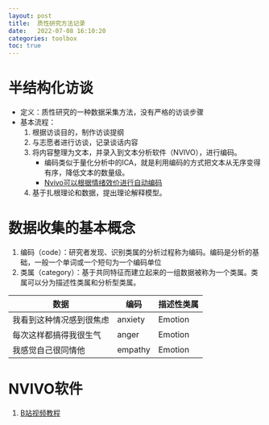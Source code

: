 ```yaml
---
layout: post
title:  质性研究方法记录
date:   2022-07-08 16:10:20
categories: toolbox
toc: true
---
```



# 半结构化访谈

* 定义：质性研究的一种数据采集方法，没有严格的访谈步骤
* 基本流程：
    1. 根据访谈目的，制作访谈提纲
    2. 与志愿者进行访谈，记录谈话内容
    3. 将内容整理为文本，并录入到文本分析软件（NVIVO），进行编码。
        * 编码类似于量化分析中的ICA，就是利用编码的方式把文本从无序变得有序，降低文本的数量级。
        * [Nvivo可以根据情绪效价进行自动编码](https://www.evget.com/article/2020/11/26/39369.html)
    4. 基于扎根理论和数据，提出理论解释模型。

# 数据收集的基本概念

1. 编码（code）：研究者发现、识别类属的分析过程称为编码。编码是分析的基础，一般一个单词或一个短句为一个编码单位
2. 类属（category）：基于共同特征而建立起来的一组数据被称为一个类属。类属可以分为描述性类属和分析型类属。

| 数据                     | 编码    | 描述性类属 |
| ------------------------ | ------- | ---------- |
| 我看到这种情况感到很焦虑 | anxiety | Emotion    |
| 每次这样都搞得我很生气   | anger   | Emotion    |
| 我感觉自己很同情他      |  empathy |    Emotion  |


# NVIVO软件

1. [B站视频教程](https://www.bilibili.com/video/BV1SU4y1j7sM?spm_id_from=333.337.search-card.all.click&vd_source=b5af8dc02882dc64e5be3655bb2f4cdc)
